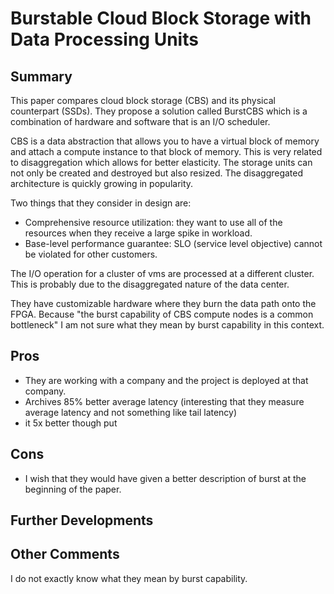 # Burstable Cloud Block Storage with Data Processing Units
## Summary
This paper compares cloud block storage (CBS) and its physical counterpart (SSDs).
They propose a solution called BurstCBS which is a combination of hardware and software that is an I/O scheduler.

CBS is a data abstraction that allows you to have a virtual block of memory and attach a compute instance to that block of memory.
This is very related to disaggregation which allows for better elasticity.
The storage units can not only be created and destroyed but also resized.
The disaggregated architecture is quickly growing in popularity.

Two things that they consider in design are:
- Comprehensive resource utilization: they want to use all of the resources when they receive a large spike in workload.
- Base-level performance guarantee: SLO (service level objective) cannot be violated for other customers.

The I/O operation for a cluster of vms are processed at a different cluster.
This is probably due to the disaggregated nature of the data center.

They have customizable hardware where they burn the data path onto the FPGA.
Because "the burst capability of CBS compute nodes is a common bottleneck"
I am not sure what they mean by burst capability in this context.

## Pros
- They are working with a company and the project is deployed at that company.
- Archives 85% better average latency (interesting that they measure average latency and not something like tail latency)
- it 5x better though put

## Cons
- I wish that they would have given a better description of burst at the beginning of the paper.

## Further Developments

## Other Comments
I do not exactly know what they mean by burst capability.

